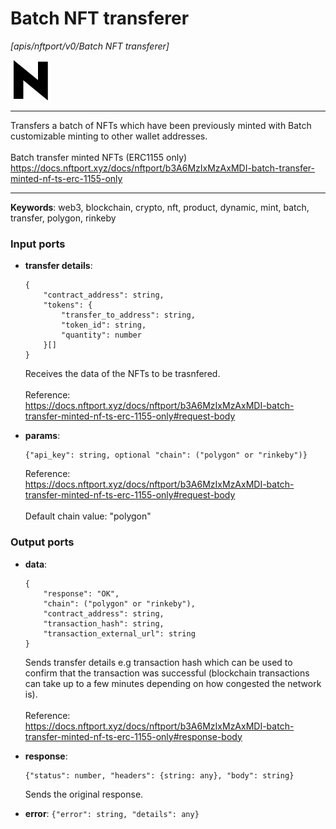 # Batch NFT transferer

_[apis/nftport/v0/Batch NFT transferer]_

![icon](</assets/icons/352b98b2-6df6-4a21-93e1-a31cf5b9311d.png>)

---

Transfers a batch of NFTs which have been previously minted with Batch customizable minting to other wallet addresses.<br>
<br>
Batch transfer minted NFTs (ERC1155 only)<br>
https://docs.nftport.xyz/docs/nftport/b3A6MzIxMzAxMDI-batch-transfer-minted-nf-ts-erc-1155-only<br>

---

__Keywords__: web3, blockchain, crypto, nft, product, dynamic, mint, batch, transfer, polygon, rinkeby

### Input ports

* __transfer details__: 
    ```
    {
        "contract_address": string,
        "tokens": {
            "transfer_to_address": string,
            "token_id": string,
            "quantity": number
        }[]
    }
    ```

    Receives the data of the NFTs to be trasnfered.<br>
    <br>
    Reference:<br>
    https://docs.nftport.xyz/docs/nftport/b3A6MzIxMzAxMDI-batch-transfer-minted-nf-ts-erc-1155-only#request-body<br>


* __params__: 
    ```
    {"api_key": string, optional "chain": ("polygon" or "rinkeby")}
    ```

    Reference:<br>
    https://docs.nftport.xyz/docs/nftport/b3A6MzIxMzAxMDI-batch-transfer-minted-nf-ts-erc-1155-only#request-body<br>
    <br>
    Default chain value: "polygon"<br>

### Output ports

* __data__: 
    ```
    {
        "response": "OK",
        "chain": ("polygon" or "rinkeby"),
        "contract_address": string,
        "transaction_hash": string,
        "transaction_external_url": string
    }
    ```

    Sends transfer details e.g transaction hash which can be used to confirm that the transaction was successful (blockchain transactions can take up to a few minutes depending on how congested the network is).<br>
    <br>
    Reference:<br>
    https://docs.nftport.xyz/docs/nftport/b3A6MzIxMzAxMDI-batch-transfer-minted-nf-ts-erc-1155-only#response-body<br>


* __response__: 
    ```
    {"status": number, "headers": {string: any}, "body": string}
    ```

    Sends the original response.<br>


* __error__: ` {"error": string, "details": any} `

